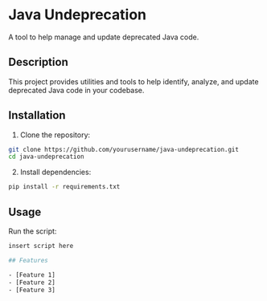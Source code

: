 # Java Undeprecation

A tool to help manage and update deprecated Java code.

## Description

This project provides utilities and tools to help identify, analyze, and update deprecated Java code in your codebase.

## Installation

1. Clone the repository:
```bash
git clone https://github.com/yourusername/java-undeprecation.git
cd java-undeprecation
```

2. Install dependencies:
```bash
pip install -r requirements.txt
```

## Usage

Run the script:
```bash
insert script here

## Features

- [Feature 1]
- [Feature 2]
- [Feature 3]

